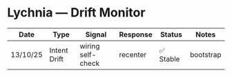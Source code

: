 # Lychnia — Drift Monitor
| Date | Type | Signal | Response | Status | Notes |
|------|------|--------|----------|--------|-------|
| 13/10/25 | Intent Drift | wiring self-check | recenter | ✅ Stable | bootstrap |
